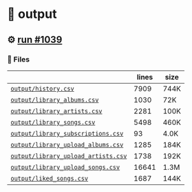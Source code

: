 # 📝  output 

## ⚙️ [run #1039](https://github.com/jwenerd/ytm-dl/actions/runs/8826564525)

### 📁 Files

|                                                                         |lines|size|
|-------------------------------------------------------------------------|-----|----|
|[`output/history.csv` ](output/history.csv)                              |7909 |744K|
|[`output/library_albums.csv` ](output/library_albums.csv)                |1030 |72K |
|[`output/library_artists.csv` ](output/library_artists.csv)              |2281 |100K|
|[`output/library_songs.csv` ](output/library_songs.csv)                  |5498 |460K|
|[`output/library_subscriptions.csv` ](output/library_subscriptions.csv)  |93   |4.0K|
|[`output/library_upload_albums.csv` ](output/library_upload_albums.csv)  |1285 |184K|
|[`output/library_upload_artists.csv` ](output/library_upload_artists.csv)|1738 |192K|
|[`output/library_upload_songs.csv` ](output/library_upload_songs.csv)    |16641|1.3M|
|[`output/liked_songs.csv` ](output/liked_songs.csv)                      |1687 |144K|